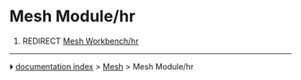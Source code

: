 # Mesh Module/hr
1.  REDIRECT [Mesh Workbench/hr](Mesh_Workbench/hr.md)



---
⏵ [documentation index](../README.md) > [Mesh](Mesh_Workbench.md) > Mesh Module/hr
